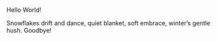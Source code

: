 Hello World! 






Snowflakes drift and dance,
quiet blanket, soft embrace,
winter’s gentle hush.
Goodbye!
